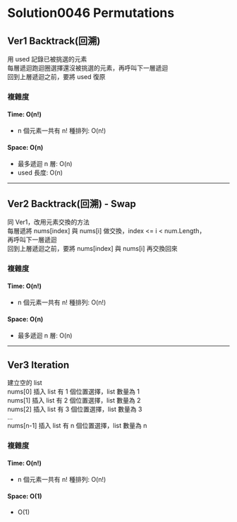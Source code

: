# Solution0046 Permutations

## Ver1 Backtrack(回溯)

用 used 記錄已被挑選的元素  
每層遞迴跑迴圈選擇還沒被挑選的元素，再呼叫下一層遞迴  
回到上層遞迴之前，要將 used 復原  

### 複雜度

#### Time: O(n!)
 - n 個元素一共有 n! 種排列: O(n!)

#### Space: O(n)
- 最多遞迴 n 層: O(n)
- used 長度: O(n)

---

## Ver2 Backtrack(回溯) - Swap

同 Ver1，改用元素交換的方法  
每層遞將 nums[index] 與 nums[i] 做交換，index <= i < num.Length，  
再呼叫下一層遞迴  
回到上層遞迴之前，要將 nums[index] 與 nums[i] 再交換回來  

### 複雜度

#### Time: O(n!)
 - n 個元素一共有 n! 種排列: O(n!)

#### Space: O(n)
- 最多遞迴 n 層: O(n)

---

## Ver3 Iteration

建立空的 list  
nums[0] 插入 list 有 1 個位置選擇，list 數量為 1  
nums[1] 插入 list 有 2 個位置選擇，list 數量為 2  
nums[2] 插入 list 有 3 個位置選擇，list 數量為 3  
...   
nums[n-1] 插入 list 有 n 個位置選擇，list 數量為 n

### 複雜度

#### Time: O(n!)
 - n 個元素一共有 n! 種排列: O(n!)

#### Space: O(1)
- O(1)